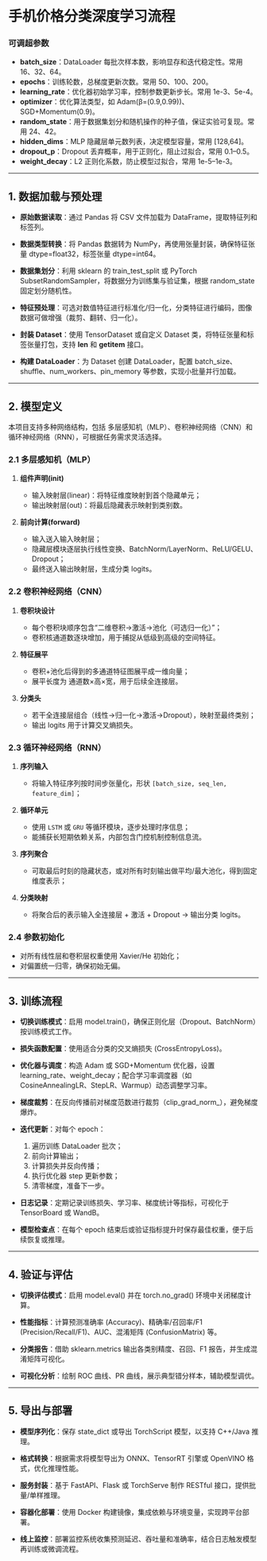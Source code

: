 # 手机价格分类深度学习流程

### 可调超参数

* **batch\_size**：DataLoader 每批次样本数，影响显存和迭代稳定性。常用 16、32、64。
* **epochs**：训练轮数，总梯度更新次数。常用 50、100、200。
* **learning\_rate**：优化器初始学习率，控制参数更新步长。常用 1e-3、5e-4。
* **optimizer**：优化算法类型，如 Adam(β=(0.9,0.99))、SGD+Momentum(0.9)。
* **random\_state**：用于数据集划分和随机操作的种子值，保证实验可复现。常用 24、42。
* **hidden\_dims**：MLP 隐藏层单元数列表，决定模型容量，常用 \[128,64]。
* **dropout\_p**：Dropout 丢弃概率，用于正则化，阻止过拟合，常用 0.1–0.5。
* **weight\_decay**：L2 正则化系数，防止模型过拟合，常用 1e-5–1e-3。

---

## 1. 数据加载与预处理

* **原始数据读取**：通过 Pandas 将 CSV 文件加载为 DataFrame，提取特征列和标签列。

* **数据类型转换**：将 Pandas 数据转为 NumPy，再使用张量封装，确保特征张量 dtype=float32，标签张量 dtype=int64。

* **数据集划分**：利用 sklearn 的 train\_test\_split 或 PyTorch SubsetRandomSampler，将数据分为训练集与验证集，根据 random\_state 固定划分随机性。

* **特征预处理**：可选对数值特征进行标准化/归一化，分类特征进行编码，图像数据可做增强（裁剪、翻转、归一化）。

* **封装 Dataset**：使用 TensorDataset 或自定义 Dataset 类，将特征张量和标签张量打包，支持 **len** 和 **getitem** 接口。

* **构建 DataLoader**：为 Dataset 创建 DataLoader，配置 batch\_size、shuffle、num\_workers、pin\_memory 等参数，实现小批量并行加载。

---

## 2. 模型定义

本项目支持多种网络结构，包括 多层感知机（MLP）、卷积神经网络（CNN）和循环神经网络（RNN），可根据任务需求灵活选择。

### 2.1 多层感知机（MLP）

1. **组件声明(init)**

   * 输入映射层(linear)：将特征维度映射到首个隐藏单元；
   * 输出映射层(out)：将最后隐藏表示映射到类别数。
2. **前向计算(forward)**

   * 输入送入输入映射层；
   * 隐藏层模块逐层执行线性变换、BatchNorm/LayerNorm、ReLU/GELU、Dropout；
   * 最终送入输出映射层，生成分类 logits。

### 2.2 卷积神经网络（CNN）

1. **卷积块设计**

   * 每个卷积块顺序包含“二维卷积→激活→池化（可选归一化）”；
   * 卷积核通道数逐块增加，用于捕捉从低级到高级的空间特征。
2. **特征展平**

   * 卷积+池化后得到的多通道特征图展平成一维向量；
   * 展平长度为 通道数×高×宽，用于后续全连接层。
3. **分类头**

   * 若干全连接层组合（线性→归一化→激活→Dropout），映射至最终类别；
   * 输出 logits 用于计算交叉熵损失。

### 2.3 循环神经网络（RNN）

1. **序列输入**

   * 将输入特征序列按时间步张量化，形状 `[batch_size, seq_len, feature_dim]`；
2. **循环单元**

   * 使用 `LSTM` 或 `GRU` 等循环模块，逐步处理时序信息；
   * 能捕获长短期依赖关系，内部包含门控机制控制信息流。
3. **序列聚合**

   * 可取最后时刻的隐藏状态，或对所有时刻输出做平均/最大池化，得到固定维度表示；
4. **分类映射**

   * 将聚合后的表示输入全连接层 + 激活 + Dropout → 输出分类 logits。

### 2.4 参数初始化

* 对所有线性层和卷积层权重使用 Xavier/He 初始化；
* 对偏置统一归零，确保初始无偏。

---

## 3. 训练流程

* **切换训练模式**：启用 model.train()，确保正则化层（Dropout、BatchNorm）按训练模式工作。

* **损失函数配置**：使用适合分类的交叉熵损失 (CrossEntropyLoss)。

* **优化器与调度**：构造 Adam 或 SGD+Momentum 优化器，设置 learning\_rate、weight\_decay；配合学习率调度器（如 CosineAnnealingLR、StepLR、Warmup）动态调整学习率。

* **梯度裁剪**：在反向传播前对梯度范数进行裁剪（clip\_grad\_norm\_），避免梯度爆炸。

* **迭代更新**：对每个 epoch：

  1. 遍历训练 DataLoader 批次；
  2. 前向计算输出；
  3. 计算损失并反向传播；
  4. 执行优化器 step 更新参数；
  5. 清零梯度，准备下一步。

* **日志记录**：定期记录训练损失、学习率、梯度统计等指标，可视化于 TensorBoard 或 WandB。

* **模型检查点**：在每个 epoch 结束后或验证指标提升时保存最佳权重，便于后续恢复或推理。

---

## 4. 验证与评估

* **切换评估模式**：启用 model.eval() 并在 torch.no\_grad() 环境中关闭梯度计算。

* **性能指标**：计算预测准确率 (Accuracy)、精确率/召回率/F1 (Precision/Recall/F1)、AUC、混淆矩阵 (ConfusionMatrix) 等。

* **分类报告**：借助 sklearn.metrics 输出各类别精度、召回、F1 报告，并生成混淆矩阵可视化。

* **可视化分析**：绘制 ROC 曲线、PR 曲线，展示典型错分样本，辅助模型调优。

---

## 5. 导出与部署

* **模型序列化**：保存 state\_dict 或导出 TorchScript 模型，以支持 C++/Java 推理。

* **格式转换**：根据需求将模型导出为 ONNX、TensorRT 引擎或 OpenVINO 格式，优化推理性能。

* **服务封装**：基于 FastAPI、Flask 或 TorchServe 制作 RESTful 接口，提供批量/单样推理。

* **容器化部署**：使用 Docker 构建镜像，集成依赖与环境变量，实现跨平台部署。

* **线上监控**：部署监控系统收集预测延迟、吞吐量和准确率，结合日志触发模型再训练或微调流程。
